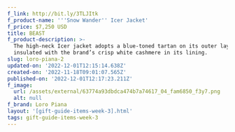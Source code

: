 ```yaml
---
f_link: http://bit.ly/3TLJItk
f_product-name: '''Snow Wander'' Icer Jacket'
f_price: $7,250 USD
title: BEAST
f_product-description: >-
  The high-neck Icer jacket adopts a blue-toned tartan on its outer layer,
  insulated with the brand’s crisp white cashmere in its lining.
slug: loro-piana-2
updated-on: '2022-12-01T12:15:14.638Z'
created-on: '2022-11-18T09:01:07.565Z'
published-on: '2022-12-01T12:17:23.211Z'
f_image:
  url: /assets/external/63774a93dbdca474b7a74617_04_fam6850_f3y7.png
  alt: null
f_brand: Loro Piana
layout: '[gift-guide-items-week-3].html'
tags: gift-guide-items-week-3
---
```




